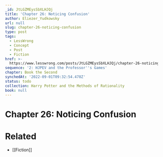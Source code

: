 ```yaml
---
_id: JtLGZMEysSbXLHJQj
title: 'Chapter 26: Noticing Confusion'
author: Eliezer_Yudkowsky
url: null
slug: chapter-26-noticing-confusion
type: post
tags:
  - LessWrong
  - Concept
  - Post
  - Fiction
href: >-
  https://www.lesswrong.com/posts/JtLGZMEysSbXLHJQj/chapter-26-noticing-confusion
sequence: '2: HJPEV and the Professor''s Games'
chapter: Book the Second
synchedAt: '2022-09-01T09:32:54.478Z'
status: todo
collection: Harry Potter and the Methods of Rationality
book: null
---
```


# Chapter 26: Noticing Confusion


# Related

- [[Fiction]]